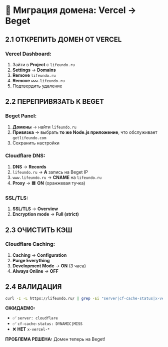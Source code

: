 # 🔧 Миграция домена: Vercel → Beget

## **2.1 ОТКРЕПИТЬ ДОМЕН ОТ VERCEL**

### **Vercel Dashboard:**
1. Зайти в **Project** с `lifeundo.ru`
2. **Settings** → **Domains**
3. **Remove** `lifeundo.ru`
4. **Remove** `www.lifeundo.ru`
5. Подтвердить удаление

## **2.2 ПЕРЕПРИВЯЗАТЬ К BEGET**

### **Beget Panel:**
1. **Домены** → найти `lifeundo.ru`
2. **Привязка** → выбрать **то же Node.js приложение**, что обслуживает `getlifeundo.com`
3. Сохранить настройки

### **Cloudflare DNS:**
1. **DNS** → **Records**
2. `lifeundo.ru` → **A** запись на Beget IP
3. `www.lifeundo.ru` → **CNAME** на `lifeundo.ru`
4. **Proxy** → 🟧 **ON** (оранжевая тучка)

### **SSL/TLS:**
1. **SSL/TLS** → **Overview**
2. **Encryption mode** → **Full (strict)**

## **2.3 ОЧИСТИТЬ КЭШ**

### **Cloudflare Caching:**
1. **Caching** → **Configuration**
2. **Purge Everything**
3. **Development Mode** → **ON** (3 часа)
4. **Always Online** → **OFF**

## **2.4 ВАЛИДАЦИЯ**

```bash
curl -I -L https://lifeundo.ru/ | grep -Ei "server|cf-cache-status|x-vercel"
```

**ОЖИДАЕМО:**
- ✅ `server: cloudflare`
- ✅ `cf-cache-status: DYNAMIC|MISS`
- ❌ **НЕТ** `x-vercel-*`

**ПРОБЛЕМА РЕШЕНА:** Домен теперь на Beget!


